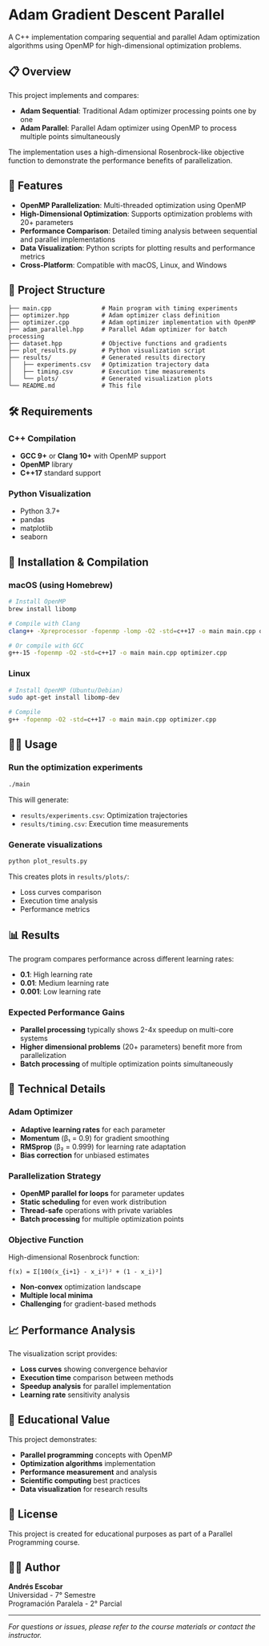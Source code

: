 # Adam Gradient Descent Parallel

A C++ implementation comparing sequential and parallel Adam optimization algorithms using OpenMP for high-dimensional optimization problems.

## 📋 Overview

This project implements and compares:
- **Adam Sequential**: Traditional Adam optimizer processing points one by one
- **Adam Parallel**: Parallel Adam optimizer using OpenMP to process multiple points simultaneously

The implementation uses a high-dimensional Rosenbrock-like objective function to demonstrate the performance benefits of parallelization.

## 🚀 Features

- **OpenMP Parallelization**: Multi-threaded optimization using OpenMP
- **High-Dimensional Optimization**: Supports optimization problems with 20+ parameters
- **Performance Comparison**: Detailed timing analysis between sequential and parallel implementations
- **Data Visualization**: Python scripts for plotting results and performance metrics
- **Cross-Platform**: Compatible with macOS, Linux, and Windows

## 📁 Project Structure

```
├── main.cpp              # Main program with timing experiments
├── optimizer.hpp         # Adam optimizer class definition
├── optimizer.cpp         # Adam optimizer implementation with OpenMP
├── adam_parallel.hpp     # Parallel Adam optimizer for batch processing
├── dataset.hpp           # Objective functions and gradients
├── plot_results.py       # Python visualization script
├── results/              # Generated results directory
│   ├── experiments.csv   # Optimization trajectory data
│   ├── timing.csv        # Execution time measurements
│   └── plots/            # Generated visualization plots
└── README.md             # This file
```

## 🛠️ Requirements

### C++ Compilation
- **GCC 9+** or **Clang 10+** with OpenMP support
- **OpenMP** library
- **C++17** standard support

### Python Visualization
- Python 3.7+
- pandas
- matplotlib
- seaborn

## 🔧 Installation & Compilation

### macOS (using Homebrew)
```bash
# Install OpenMP
brew install libomp

# Compile with Clang
clang++ -Xpreprocessor -fopenmp -lomp -O2 -std=c++17 -o main main.cpp optimizer.cpp

# Or compile with GCC
g++-15 -fopenmp -O2 -std=c++17 -o main main.cpp optimizer.cpp
```

### Linux
```bash
# Install OpenMP (Ubuntu/Debian)
sudo apt-get install libomp-dev

# Compile
g++ -fopenmp -O2 -std=c++17 -o main main.cpp optimizer.cpp
```

## 🏃‍♂️ Usage

### Run the optimization experiments
```bash
./main
```

This will generate:
- `results/experiments.csv`: Optimization trajectories
- `results/timing.csv`: Execution time measurements

### Generate visualizations
```bash
python plot_results.py
```

This creates plots in `results/plots/`:
- Loss curves comparison
- Execution time analysis
- Performance metrics

## 📊 Results

The program compares performance across different learning rates:
- **0.1**: High learning rate
- **0.01**: Medium learning rate  
- **0.001**: Low learning rate

### Expected Performance Gains
- **Parallel processing** typically shows 2-4x speedup on multi-core systems
- **Higher dimensional problems** (20+ parameters) benefit more from parallelization
- **Batch processing** of multiple optimization points simultaneously

## 🔬 Technical Details

### Adam Optimizer
- **Adaptive learning rates** for each parameter
- **Momentum** (β₁ = 0.9) for gradient smoothing
- **RMSprop** (β₂ = 0.999) for learning rate adaptation
- **Bias correction** for unbiased estimates

### Parallelization Strategy
- **OpenMP parallel for loops** for parameter updates
- **Static scheduling** for even work distribution
- **Thread-safe** operations with private variables
- **Batch processing** for multiple optimization points

### Objective Function
High-dimensional Rosenbrock function:
```
f(x) = Σ[100(x_{i+1} - x_i²)² + (1 - x_i)²]
```
- **Non-convex** optimization landscape
- **Multiple local minima**
- **Challenging** for gradient-based methods

## 📈 Performance Analysis

The visualization script provides:
- **Loss curves** showing convergence behavior
- **Execution time** comparison between methods
- **Speedup analysis** for parallel implementation
- **Learning rate** sensitivity analysis

## 🎯 Educational Value

This project demonstrates:
- **Parallel programming** concepts with OpenMP
- **Optimization algorithms** implementation
- **Performance measurement** and analysis
- **Scientific computing** best practices
- **Data visualization** for research results

## 📝 License

This project is created for educational purposes as part of a Parallel Programming course.

## 👨‍💻 Author

**Andrés Escobar**  
Universidad - 7° Semestre  
Programación Paralela - 2° Parcial

---

*For questions or issues, please refer to the course materials or contact the instructor.*